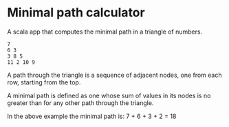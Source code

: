 # Minimal path calculator

A scala app that computes the minimal path in a triangle of numbers. 

```
7
6 3
3 8 5
11 2 10 9
```

A path through the triangle is a sequence of adjacent nodes, one from each row, starting from the top.

A minimal path is defined as one whose sum of values in its nodes is no greater than for any other path through the triangle.

In the above example the minimal path is: 7 + 6 + 3 + 2 = 18
